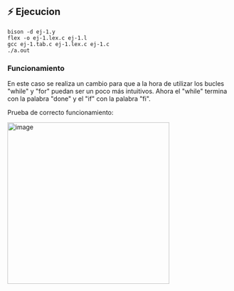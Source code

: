 ## ⚡ Ejecucion

```
bison -d ej-1.y
flex -o ej-1.lex.c ej-1.l
gcc ej-1.tab.c ej-1.lex.c ej-1.c
./a.out
```

### Funcionamiento

En este caso se realiza un cambio para que a la hora de utilizar los bucles "while" y "for" puedan ser un poco más intuitivos. Ahora el "while" termina con la palabra "done" y el "if" con la palabra "fi".

Prueba de correcto funcionamiento:


<img width="364" alt="image" src="https://github.com/user-attachments/assets/537dc237-145b-4453-97f2-e34ed072ac41" />

